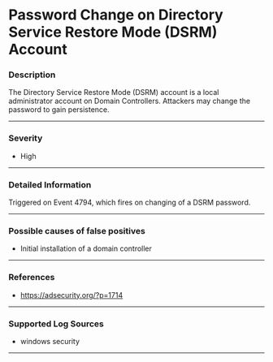 # Password Change on Directory Service Restore Mode (DSRM) Account
### Description

The Directory Service Restore Mode (DSRM) account is a local administrator account on Domain Controllers. Attackers may change the password to gain persistence.

-------------------
### Severity

- High

-------------------

### Detailed Information

Triggered on Event 4794, which fires on changing of a DSRM password.

-------------------
### Possible causes of false positives

- Initial installation of a domain controller

-------------------
### References

- https://adsecurity.org/?p=1714

-------------------
### Supported Log Sources

- windows security

-------------------
